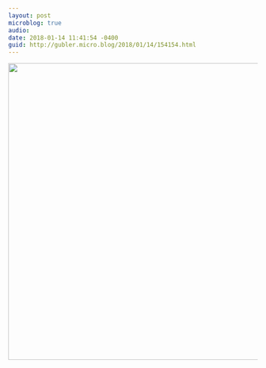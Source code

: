 ```yaml
---
layout: post
microblog: true
audio: 
date: 2018-01-14 11:41:54 -0400
guid: http://gubler.micro.blog/2018/01/14/154154.html
---
```



<img src="http://microblog.dev88.co/uploads/2018/0e3591f2d2.jpg" width="600" height="600" />
